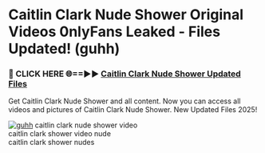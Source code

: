 # Caitlin Clark Nude Shower Original Videos 0nlyFans Leaked - Files Updated! (guhh)

<h3>🔴 CLICK HERE 🌐==►► <a href="https://tinyurl.com/4mcuefdz" rel="nofollow">Caitlin Clark Nude Shower Updated Files</a></h3>

Get Caitlin Clark Nude Shower and all content. Now you can access all videos and pictures of Caitlin Clark Nude Shower. New Updated Files 2025!

[![guhh](https://i.imgur.com/StAQSOY.gif)](https://tinyurl.com/4mcuefdz)
caitlin clark nude shower video<br>
caitlin clark shower video nude<br>
caitlin clark shower nudes